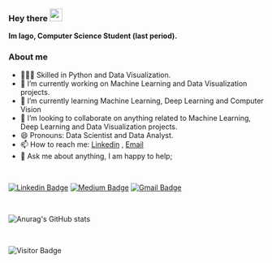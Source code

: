 ### Hey there <img src="https://media.giphy.com/media/hvRJCLFzcasrR4ia7z/giphy.gif" width="25px">

**Im Iago, Computer Science Student (last period).**

### About me
- 👨🏼‍💻 Skilled in Python and Data Visualization.
- 🔭 I’m currently working on Machine Learning and Data Visualization projects.
- 🌱 I’m currently learning Machine Learning, Deep Learning and Computer Vision
- 🤝 I’m looking to collaborate on anything related to Machine Learning, Deep Learning and Data Visualization projects.
- 😄 Pronouns: Data Scientist and Data Analyst.
- 📫 How to reach me: [Linkedin](https://www.linkedin.com/in/iagoteixeira) , [Email](mailto:iago.sty@gmail.com)
- 💬 Ask me about anything, I am happy to help;

<br />

[![Linkedin Badge](https://img.shields.io/badge/-iagoit-blue?style=flat-square&logo=Linkedin&logoColor=white&link=https://www.linkedin.com/in/iagoteixeira)](https://www.linkedin.com/in/iagoteixeira)
[![Medium Badge](https://img.shields.io/badge/-@iagoitz-03a57a?style=flat-square&labelColor=000000&logo=Medium&link=https://iagoitz.medium.com/)](https://iagoitz.medium.com/)
[![Gmail Badge](https://img.shields.io/badge/-iago.sty@gmail.com-c14438?style=flat-square&logo=Gmail&logoColor=white&link=mailto:iago.sty@gmail.com)](mailto:iago.sty@gmail.com)

<br />

![Anurag's GitHub stats](https://github-readme-stats.vercel.app/api?username=iagoit&show_icons=true&theme=tokyonight)

<br />

![Visitor Badge](https://visitor-badge.laobi.icu/badge?page_id=iagoit.iagoit)
